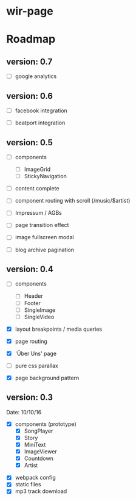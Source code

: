 # wir-page

<!--[ROADMAP](ROADMAP.md)-->
# Roadmap

## version: 0.7
- [ ] google analytics


## version: 0.6
- [ ] facebook integration
- [ ] beatport integration


## version: 0.5
- [ ] components
    - [ ] ImageGrid
    - [ ] StickyNavigation
- [ ] content complete
- [ ] component routing with scroll (/music/$artist)
- [ ] Impressum / AGBs
- [ ] page transition effect
- [ ] image fullscreen modal
- [ ] blog archive pagination


## version: 0.4
- [ ] components
    - [ ] Header
    - [ ] Footer
    - [ ] SingleImage
    - [ ] SingleVideo
- [x] layout breakpoints / media queries
- [x] page routing
- [x] 'Über Uns' page
- [ ] pure css parallax
- [x] page background pattern



## version: 0.3
Date: 10/10/16

- [x] components (prototype)
    - [x] SongPlayer
    - [x] Story
    - [x] MiniText
    - [x] ImageViewer
    - [x] Countdown
    - [x] Artist
* [x] webpack config
* [x] static files
* [x] mp3 track download
